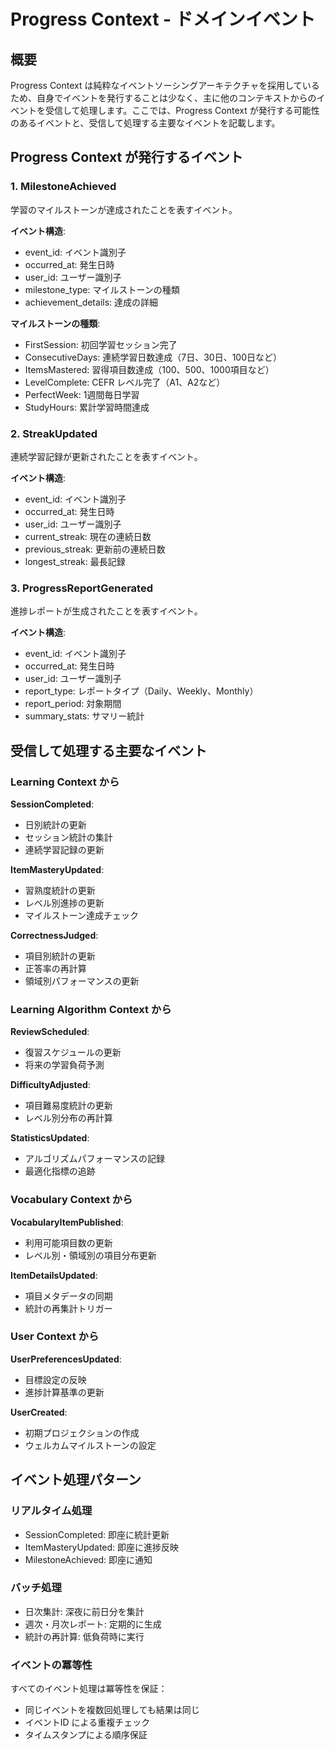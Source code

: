 # Progress Context - ドメインイベント

## 概要

Progress Context は純粋なイベントソーシングアーキテクチャを採用しているため、自身でイベントを発行することは少なく、主に他のコンテキストからのイベントを受信して処理します。ここでは、Progress Context が発行する可能性のあるイベントと、受信して処理する主要なイベントを記載します。

## Progress Context が発行するイベント

### 1. MilestoneAchieved

学習のマイルストーンが達成されたことを表すイベント。

**イベント構造**:

- event_id: イベント識別子
- occurred_at: 発生日時
- user_id: ユーザー識別子
- milestone_type: マイルストーンの種類
- achievement_details: 達成の詳細

**マイルストーンの種類**:

- FirstSession: 初回学習セッション完了
- ConsecutiveDays: 連続学習日数達成（7日、30日、100日など）
- ItemsMastered: 習得項目数達成（100、500、1000項目など）
- LevelComplete: CEFR レベル完了（A1、A2など）
- PerfectWeek: 1週間毎日学習
- StudyHours: 累計学習時間達成

### 2. StreakUpdated

連続学習記録が更新されたことを表すイベント。

**イベント構造**:

- event_id: イベント識別子
- occurred_at: 発生日時
- user_id: ユーザー識別子
- current_streak: 現在の連続日数
- previous_streak: 更新前の連続日数
- longest_streak: 最長記録

### 3. ProgressReportGenerated

進捗レポートが生成されたことを表すイベント。

**イベント構造**:

- event_id: イベント識別子
- occurred_at: 発生日時
- user_id: ユーザー識別子
- report_type: レポートタイプ（Daily、Weekly、Monthly）
- report_period: 対象期間
- summary_stats: サマリー統計

## 受信して処理する主要なイベント

### Learning Context から

**SessionCompleted**:

- 日別統計の更新
- セッション統計の集計
- 連続学習記録の更新

**ItemMasteryUpdated**:

- 習熟度統計の更新
- レベル別進捗の更新
- マイルストーン達成チェック

**CorrectnessJudged**:

- 項目別統計の更新
- 正答率の再計算
- 領域別パフォーマンスの更新

### Learning Algorithm Context から

**ReviewScheduled**:

- 復習スケジュールの更新
- 将来の学習負荷予測

**DifficultyAdjusted**:

- 項目難易度統計の更新
- レベル別分布の再計算

**StatisticsUpdated**:

- アルゴリズムパフォーマンスの記録
- 最適化指標の追跡

### Vocabulary Context から

**VocabularyItemPublished**:

- 利用可能項目数の更新
- レベル別・領域別の項目分布更新

**ItemDetailsUpdated**:

- 項目メタデータの同期
- 統計の再集計トリガー

### User Context から

**UserPreferencesUpdated**:

- 目標設定の反映
- 進捗計算基準の更新

**UserCreated**:

- 初期プロジェクションの作成
- ウェルカムマイルストーンの設定

## イベント処理パターン

### リアルタイム処理

- SessionCompleted: 即座に統計更新
- ItemMasteryUpdated: 即座に進捗反映
- MilestoneAchieved: 即座に通知

### バッチ処理

- 日次集計: 深夜に前日分を集計
- 週次・月次レポート: 定期的に生成
- 統計の再計算: 低負荷時に実行

### イベントの冪等性

すべてのイベント処理は冪等性を保証：

- 同じイベントを複数回処理しても結果は同じ
- イベントID による重複チェック
- タイムスタンプによる順序保証
